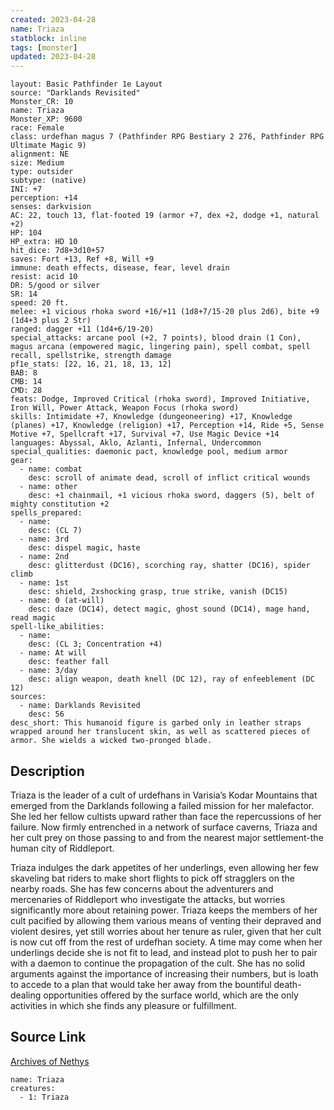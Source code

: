 ```yaml
---
created: 2023-04-28
name: Triaza
statblock: inline
tags: [monster]
updated: 2023-04-28
---
```

```statblock
layout: Basic Pathfinder 1e Layout
source: "Darklands Revisited"
Monster_CR: 10
name: Triaza
Monster_XP: 9600
race: Female
class: urdefhan magus 7 (Pathfinder RPG Bestiary 2 276, Pathfinder RPG Ultimate Magic 9)
alignment: NE
size: Medium
type: outsider
subtype: (native)
INI: +7
perception: +14
senses: darkvision
AC: 22, touch 13, flat-footed 19 (armor +7, dex +2, dodge +1, natural +2)
HP: 104
HP_extra: HD 10
hit_dice: 7d8+3d10+57
saves: Fort +13, Ref +8, Will +9
immune: death effects, disease, fear, level drain
resist: acid 10
DR: 5/good or silver
SR: 14
speed: 20 ft.
melee: +1 vicious rhoka sword +16/+11 (1d8+7/15-20 plus 2d6), bite +9 (1d4+3 plus 2 Str)
ranged: dagger +11 (1d4+6/19-20)
special_attacks: arcane pool (+2, 7 points), blood drain (1 Con), magus arcana (empowered magic, lingering pain), spell combat, spell recall, spellstrike, strength damage
pf1e_stats: [22, 16, 21, 18, 13, 12]
BAB: 8
CMB: 14
CMD: 28
feats: Dodge, Improved Critical (rhoka sword), Improved Initiative, Iron Will, Power Attack, Weapon Focus (rhoka sword)
skills: Intimidate +7, Knowledge (dungeoneering) +17, Knowledge (planes) +17, Knowledge (religion) +17, Perception +14, Ride +5, Sense Motive +7, Spellcraft +17, Survival +7, Use Magic Device +14
languages: Abyssal, Aklo, Azlanti, Infernal, Undercommon
special_qualities: daemonic pact, knowledge pool, medium armor
gear:
  - name: combat
    desc: scroll of animate dead, scroll of inflict critical wounds
  - name: other
    desc: +1 chainmail, +1 vicious rhoka sword, daggers (5), belt of mighty constitution +2
spells_prepared:
  - name:
    desc: (CL 7)
  - name: 3rd
    desc: dispel magic, haste
  - name: 2nd
    desc: glitterdust (DC16), scorching ray, shatter (DC16), spider climb
  - name: 1st
    desc: shield, 2xshocking grasp, true strike, vanish (DC15)
  - name: 0 (at-will)
    desc: daze (DC14), detect magic, ghost sound (DC14), mage hand, read magic
spell-like_abilities:
  - name:
    desc: (CL 3; Concentration +4)
  - name: At will
    desc: feather fall
  - name: 3/day
    desc: align weapon, death knell (DC 12), ray of enfeeblement (DC 12)
sources:
  - name: Darklands Revisited
    desc: 56
desc_short: This humanoid figure is garbed only in leather straps wrapped around her translucent skin, as well as scattered pieces of armor. She wields a wicked two-pronged blade.
```
## Description
Triaza is the leader of a cult of urdefhans in Varisia’s Kodar Mountains that emerged from the Darklands following a failed mission for her malefactor. She led her fellow cultists upward rather than face the repercussions of her failure. Now firmly entrenched in a network of surface caverns, Triaza and her cult prey on those passing to and from the nearest major settlement-the human city of Riddleport.

Triaza indulges the dark appetites of her underlings, even allowing her few skaveling bat riders to make short flights to pick off stragglers on the nearby roads. She has few concerns about the adventurers and mercenaries of Riddleport who investigate the attacks, but worries significantly more about retaining power. Triaza keeps the members of her cult pacified by allowing them various means of venting their depraved and violent desires, yet still worries about her tenure as ruler, given that her cult is now cut off from the rest of urdefhan society. A time may come when her underlings decide she is not fit to lead, and instead plot to push her to pair with a daemon to continue the propagation of the cult. She has no solid arguments against the importance of increasing their numbers, but is loath to accede to a plan that would take her away from the bountiful death-dealing opportunities offered by the surface world, which are the only activities in which she finds any pleasure or fulfillment.
## Source Link
[Archives of Nethys](https://aonprd.com/MonsterDisplay.aspx?ItemName=Triaza)
```encounter-table
name: Triaza
creatures:
  - 1: Triaza
```
